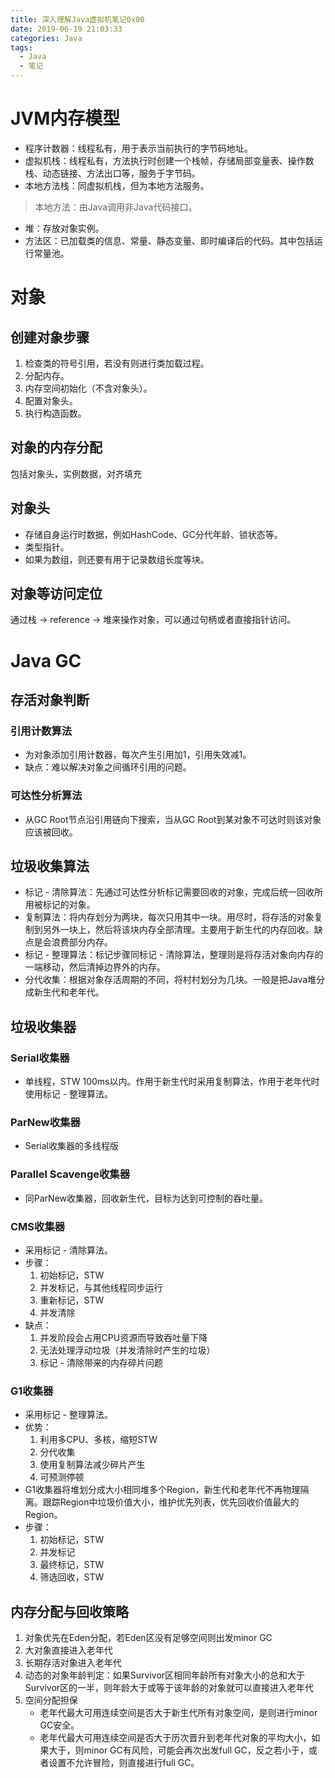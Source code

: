 ```yaml
---
title: 深入理解Java虚拟机笔记0x00
date: 2019-06-19 21:03:33
categories: Java
tags:
  - Java
  - 笔记
---
```


# JVM内存模型

+ 程序计数器：线程私有，用于表示当前执行的字节码地址。
+ 虚拟机栈：线程私有，方法执行时创建一个栈帧，存储局部变量表、操作数栈、动态链接、方法出口等，服务于字节码。
+ 本地方法栈：同虚拟机栈，但为本地方法服务。

> 本地方法：由Java调用非Java代码接口。

- 堆：存放对象实例。
- 方法区：已加载类的信息、常量、静态变量、即时编译后的代码。其中包括运行常量池。

# 对象

## 创建对象步骤

1. 检查类的符号引用，若没有则进行类加载过程。
2. 分配内存。
3. 内存空间初始化（不含对象头）。
4. 配置对象头。
5. 执行构造函数。

## 对象的内存分配

包括对象头，实例数据，对齐填充

##  对象头

- 存储自身运行时数据，例如HashCode、GC分代年龄、锁状态等。
- 类型指针。
- 如果为数组，则还要有用于记录数组长度等块。

## 对象等访问定位

通过栈 -> reference -> 堆来操作对象，可以通过句柄或者直接指针访问。

# Java GC

## 存活对象判断

### 引用计数算法

- 为对象添加引用计数器，每次产生引用加1，引用失效减1。
- 缺点：难以解决对象之间循环引用的问题。

### 可达性分析算法

- 从GC Root节点沿引用链向下搜索，当从GC Root到某对象不可达时则该对象应该被回收。

## 垃圾收集算法

- 标记 - 清除算法：先通过可达性分析标记需要回收的对象，完成后统一回收所用被标记的对象。
- 复制算法：将内存划分为两块，每次只用其中一块。用尽时，将存活的对象复制到另外一块上，然后将该块内存全部清理。主要用于新生代的内存回收。缺点是会浪费部分内存。
- 标记 - 整理算法：标记步骤同标记 - 清除算法，整理则是将存活对象向内存的一端移动，然后清掉边界外的内存。
- 分代收集：根据对象存活周期的不同，将村村划分为几块。一般是把Java堆分成新生代和老年代。

## 垃圾收集器

### Serial收集器

- 单线程，STW 100ms以内。作用于新生代时采用复制算法，作用于老年代时使用标记 - 整理算法。

### ParNew收集器

- Serial收集器的多线程版

### Parallel Scavenge收集器

- 同ParNew收集器，回收新生代，目标为达到可控制的吞吐量。

### CMS收集器

- 采用标记 - 清除算法。
- 步骤：
  1. 初始标记，STW
  2. 并发标记，与其他线程同步运行
  3. 重新标记，STW
  4. 并发清除
- 缺点：
  1. 并发阶段会占用CPU资源而导致吞吐量下降
  2. 无法处理浮动垃圾（并发清除时产生的垃圾）
  3. 标记 - 清除带来的内存碎片问题

### G1收集器

- 采用标记 - 整理算法。
- 优势：
  1. 利用多CPU、多核，缩短STW
  2. 分代收集
  3. 使用复制算法减少碎片产生
  4. 可预测停顿
- G1收集器将堆划分成大小相同堆多个Region，新生代和老年代不再物理隔离。跟踪Region中垃圾价值大小，维护优先列表，优先回收价值最大的Region。
- 步骤：
  1. 初始标记，STW
  2. 并发标记
  3. 最终标记，STW
  4. 筛选回收，STW

## 内存分配与回收策略

1. 对象优先在Eden分配，若Eden区没有足够空间则出发minor GC
2. 大对象直接进入老年代
3. 长期存活对象进入老年代
4. 动态的对象年龄判定：如果Survivor区相同年龄所有对象大小的总和大于Survivor区的一半，则年龄大于或等于该年龄的对象就可以直接进入老年代
5. 空间分配担保
   - 老年代最大可用连续空间是否大于新生代所有对象空间，是则进行minor GC安全。
   - 老年代最大可用连续空间是否大于历次晋升到老年代对象的平均大小，如果大于，则minor GC有风险，可能会再次出发full GC，反之若小于，或者设置不允许冒险，则直接进行full GC。